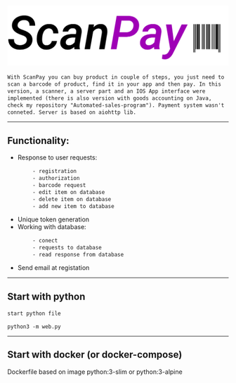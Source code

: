 
![ScanPay](Img1.png)

```
With ScanPay you can buy product in couple of steps, you just need to scan a barcode of product, find it in your app and then pay. In this version, a scanner, a server part and an IOS App interface were implemented (there is also version with goods accounting on Java, check my repository "Automated-sales-program"). Payment system wasn't conneted. Server is based on aiohttp lib.

```
___
## Functionality:

- Response to user requests:  
```
        - registration 
        - authorization
        - barcode request
        - edit item on database
        - delete item on database
        - add new item to database
```
- Unique token generation
- Working with database: 
```
        - conect 
        - requests to database
        - read response from database
```        
- Send email at registation 

---
## Start with python 
```
start python file 
```
```
python3 -m web.py 

```


---

##  Start with docker (or docker-compose)

Dockerfile  based  on image python:3-slim or python:3-alpine










